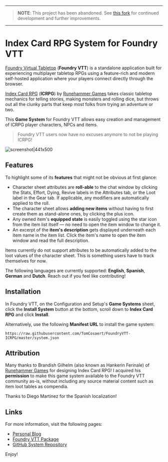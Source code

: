 ---------------------------------------------
> **NOTE**: This project has been abandoned. See [this fork](https://github.com/jessev14/FoundryVTT-ICRPG/) for continued development and further improvements.
---------------------------------------------

# Index Card RPG System for Foundry VTT

[Foundry Virtual Tabletop](https://foundryvtt.com/) (**Foundry VTT**) is a standalone application built for experiencing multiplayer tabletop RPGs using a feature-rich and modern self-hosted application where your players connect directly through the browser.

[Index Card RPG](https://www.icrpg.com/) (**ICRPG**) by [Runehammer Games](https://www.runehammer.online/) takes classic tabletop mechanics for telling stories, making monsters and rolling dice, but throws out all the clunky parts that keep most folks from trying an adventure or two.

This **Game System** for Foundry VTT allows easy creation and management of ICRPG player characters, NPCs and items.

> Foundry VTT users now have no excuses anymore to not be playing ICRPG!

![screenshot|441x500](https://raw.githubusercontent.com/TomCosaert/FoundryVTT-ICRPG/master/screenshot.png)

## Features

To highlight some of its **features** that might not be obvious at first glance:
- Character sheet attributes are **roll-able** to the chat window by clicking the Stats, Effort, Dying, Revive labels in the Attributes tab, or the Loot label in the Gear tab. If applicable, any modifiers are automatically applied to the roll.
- The character sheet allows **adding new items** without having to first create them as stand-alone ones, by clicking the plus icon.
- Any owned item's **equipped state** is easily toggled using the star icon from the item list itself — no need to open the item window to change it.
- An excerpt of the **item's description** gets displayed underneath each item name in the item list. Click the item's name to open the item window and read the full description.

Items currently do not support attributes to be automatically added to the loot values of the character sheet. This is something users have to track themselves for now.

The following languages are currently supported: **English**, **Spanish**, **German** and **Dutch**. Reach out if you feel like contributing!

## Installation

In Foundry VTT, on the Configuration and Setup's **Game Systems** sheet, click the **Install System** button at the bottom, scroll down to **Index Card RPG** and click **Install**.

Alternatively, use the following **Manifest URL** to install the game system:
```
https://raw.githubusercontent.com/TomCosaert/FoundryVTT-ICRPG/master/system.json
```

## Attribution

Many thanks to Brandish Gilhelm (also known as Hankerin Ferinale) of [Runehammer Games](https://www.runehammer.online/) for designing Index Card RPG! I acquired his **permission** to make this game system available to the Foundry VTT community as-is, without including any source material content such as item loot tables as compendia.

Thanks to Diego Martinez for the Spanish localization!

## Links

For more information, visit the following pages:
* [Personal Blog](https://alphacore.be/foundryvtt-icrpg/)
* [Foundry VTT Package](https://foundryvtt.com/packages/icrpg/)
* [GitHub System Repository](https://github.com/TomCosaert/FoundryVTT-ICRPG/)

Enjoy!
